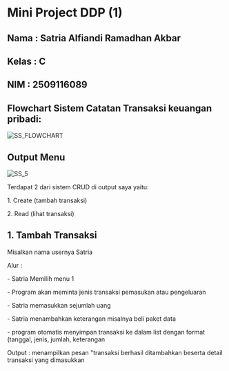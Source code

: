 # Mini Project DDP (1)
## Nama : Satria Alfiandi Ramadhan Akbar
## Kelas : C
## NIM : 2509116089

<h2> Flowchart Sistem Catatan Transaksi keuangan pribadi:</h2>

![SS_FLOWCHART](https://github.com/user-attachments/assets/85747754-80ec-4728-9e22-3e9d848c3c83)

<h2> Output Menu</h2>

![SS_5](https://github.com/user-attachments/assets/6d0bd8cf-3317-43d7-9dcf-db05be00dafd)
<p>Terdapat 2 dari sistem CRUD di output saya yaitu:</p>
<p>1. Create (tambah transaksi)</p>
<P>2. Read (lihat transaksi)</P>

<h2>1. Tambah Transaksi</h2>
<p>Misalkan nama usernya Satria</p>

<p>Alur :</p>
<P>- Satria Memilih menu 1</P>
<P>- Program akan meminta jenis transaksi pemasukan atau pengeluaran</P>
<P>- Satria memasukkan sejumlah uang</P>
<P>- Satria menambahkan keterangan misalnya beli paket data</P>
<P>- program otomatis menyimpan transaksi ke dalam list dengan format (tanggal, jenis, jumlah, keterangan</P>

<p>Output : menampilkan pesan "transaksi berhasil ditambahkan beserta detail transaksi yang dimasukkan</p>



